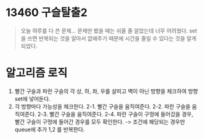 # 13460 구슬탈출2
> 오늘 하루를 다 쓴 문제... 문제만 봤을 때는 쉬울 줄 알았는데 너무 어려웠다.
> set을 쓰면 반복되는 것을 알아서 없애주기 때문에 시간을 줄일 수 있다는 것을 알게 되었다.

# 알고리즘 로직
1. 빨간 구슬과 파란 구슬의 각 상, 하, 좌, 우를 살피고 벽이 아닌 방향을 체크하여 방향 set에 넣어둔다.
2. 각 방향마다 가능성을 체크한다.
    2-1. 빨간 구슬을 움직여준다.
    2-2. 파란 구슬을 움직여준다.
    2-3. 빨간 구슬을 움직여준다.
    2-4. 파란 구슬이 구멍에 들어갔을 경우, 빨간 구슬이 구멍에 들어간 경우를 모두 확인한다. -> 조건에 해당되는 경우만 queue에 추가
1,2 를 반복한다.